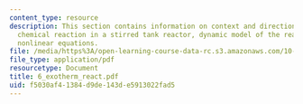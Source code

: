 ```yaml
---
content_type: resource
description: This section contains information on context and direction, exothermic
  chemical reaction in a stirred tank reactor, dynamic model of the reactor, encountring
  nonlinear equations.
file: /media/https%3A/open-learning-course-data-rc.s3.amazonaws.com/10-450-process-dynamics-operations-and-control-spring-2006/f5030af41384d9de143de5913022fad5_6_exotherm_react.pdf
file_type: application/pdf
resourcetype: Document
title: 6_exotherm_react.pdf
uid: f5030af4-1384-d9de-143d-e5913022fad5
---
```

